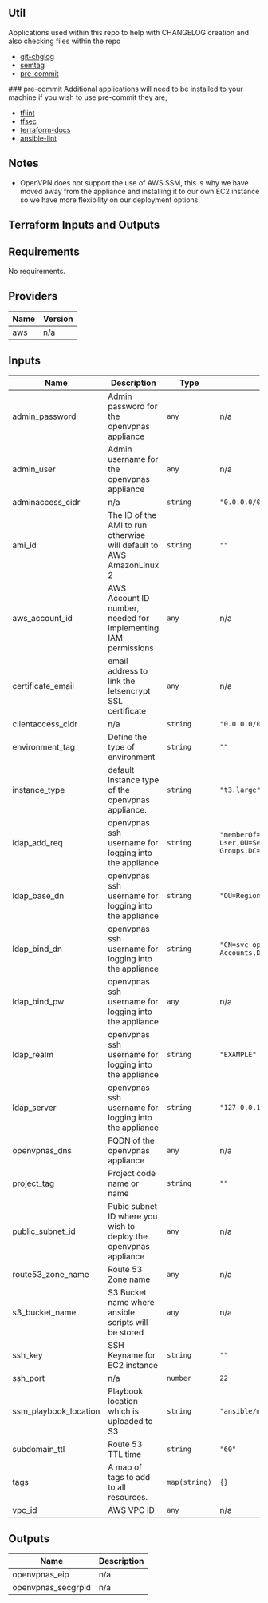 ## Util
Applications used within this repo to help with CHANGELOG creation and also checking files within the repo

- [git-chglog](https://github.com/git-chglog/git-chglog)
- [semtag](https://github.com/pnikosis/semtag)
- [pre-commit](https://pre-commit.com/)

### pre-commit
Additional applications will need to be installed to your machine if you wish to use pre-commit they are;
- [tflint](https://github.com/terraform-linters/tflint)
- [tfsec](https://github.com/tfsec/tfsec)
- [terraform-docs](https://github.com/terraform-docs/terraform-docs)
- [ansible-lint](https://ansible-lint.readthedocs.io/en/latest/)

## Notes
- OpenVPN does not support the use of AWS SSM, this is why we have moved away from the appliance and installing it to our own EC2 instance so we have more flexibility on our deployment options.

## Terraform Inputs and Outputs

<!-- BEGINNING OF PRE-COMMIT-TERRAFORM DOCS HOOK -->
## Requirements

No requirements.

## Providers

| Name | Version |
|------|---------|
| aws | n/a |

## Inputs

| Name | Description | Type | Default | Required |
|------|-------------|------|---------|:--------:|
| admin\_password | Admin password for the openvpnas appliance | `any` | n/a | yes |
| admin\_user | Admin username for the openvpnas appliance | `any` | n/a | yes |
| adminaccess\_cidr | n/a | `string` | `"0.0.0.0/0"` | no |
| ami\_id | The ID of the AMI to run otherwise will default to AWS AmazonLinux 2 | `string` | `""` | no |
| aws\_account\_id | AWS Account ID number, needed for implementing IAM permissions | `any` | n/a | yes |
| certificate\_email | email address to link the letsencrypt SSL certificate | `any` | n/a | yes |
| clientaccess\_cidr | n/a | `string` | `"0.0.0.0/0"` | no |
| environment\_tag | Define the type of environment | `string` | `""` | no |
| instance\_type | default instance type of the openvpnas appliance. | `string` | `"t3.large"` | no |
| ldap\_add\_req | openvpnas ssh username for logging into the appliance | `string` | `"memberOf=CN=Dom VPN User,OU=Security Groups,DC=ad,DC=example,DC=org"` | no |
| ldap\_base\_dn | openvpnas ssh username for logging into the appliance | `string` | `"OU=Regions,DC=ad,DC=example,DC=org"` | no |
| ldap\_bind\_dn | openvpnas ssh username for logging into the appliance | `string` | `"CN=svc_openvpnas,OU=Service Accounts,DC=ad,DC=example,DC=org"` | no |
| ldap\_bind\_pw | openvpnas ssh username for logging into the appliance | `any` | n/a | yes |
| ldap\_realm | openvpnas ssh username for logging into the appliance | `string` | `"EXAMPLE"` | no |
| ldap\_server | openvpnas ssh username for logging into the appliance | `string` | `"127.0.0.1"` | no |
| openvpnas\_dns | FQDN of the openvpnas appliance | `any` | n/a | yes |
| project\_tag | Project code name or name | `string` | `""` | no |
| public\_subnet\_id | Pubic subnet ID where you wish to deploy the openvpnas appliance | `any` | n/a | yes |
| route53\_zone\_name | Route 53 Zone name | `any` | n/a | yes |
| s3\_bucket\_name | S3 Bucket name where ansible scripts will be stored | `any` | n/a | yes |
| ssh\_key | SSH Keyname for EC2 instance | `string` | `""` | no |
| ssh\_port | n/a | `number` | `22` | no |
| ssm\_playbook\_location | Playbook location which is uploaded to S3 | `string` | `"ansible/main.yml"` | no |
| subdomain\_ttl | Route 53 TTL time | `string` | `"60"` | no |
| tags | A map of tags to add to all resources. | `map(string)` | `{}` | no |
| vpc\_id | AWS VPC ID | `any` | n/a | yes |

## Outputs

| Name | Description |
|------|-------------|
| openvpnas\_eip | n/a |
| openvpnas\_secgrpid | n/a |

<!-- END OF PRE-COMMIT-TERRAFORM DOCS HOOK -->
